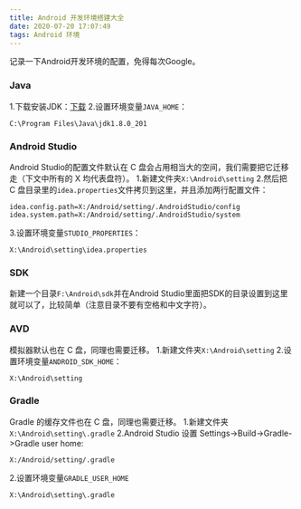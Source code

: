 ```yaml
---
title: Android 开发环境搭建大全
date: 2020-07-20 17:07:49
tags: Android 环境
---
```

记录一下Android开发环境的配置，免得每次Google。
<!--more-->

### Java
1.下载安装JDK：[下载](https://www.oracle.com/cn/java/technologies/javase/javase-jdk8-downloads.html)
2.设置环境变量`JAVA_HOME`：
```
C:\Program Files\Java\jdk1.8.0_201
```

### Android Studio
Android Studio的配置文件默认在 C 盘会占用相当大的空间，我们需要把它迁移走（下文中所有的 X 均代表盘符）。
1.新建文件夹`X:\Android\setting`
2.然后把 C 盘目录里的`idea.properties`文件拷贝到这里，并且添加两行配置文件：
```
idea.config.path=X:/Android/setting/.AndroidStudio/config
idea.system.path=X:/Android/setting/.AndroidStudio/system
```
3.设置环境变量`STUDIO_PROPERTIES`：
```
X:\Android\setting\idea.properties
```

### SDK
新建一个目录`F:\Android\sdk`并在Android Studio里面把SDK的目录设置到这里就可以了，比较简单（注意目录不要有空格和中文字符）。

### AVD
模拟器默认也在 C 盘，同理也需要迁移。
1.新建文件夹`X:\Android\setting`
2.设置环境变量`ANDROID_SDK_HOME`：
```
X:\Android\setting
```

### Gradle
Gradle 的缓存文件也在 C 盘，同理也需要迁移。
1.新建文件夹`X:\Android\setting\.gradle`
2.Android Studio 设置 Settings->Build->Gradle->Gradle user home:
```
X:/Android/setting/.gradle
```
2.设置环境变量`GRADLE_USER_HOME`
```
X:\Android\setting\.gradle
```